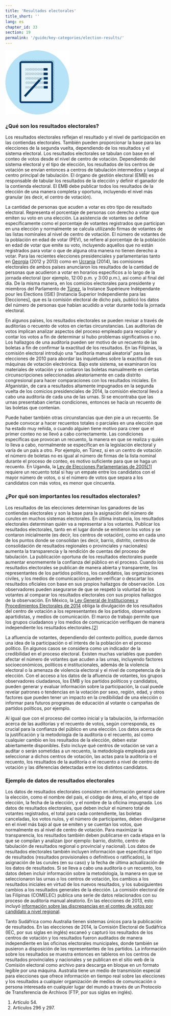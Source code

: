 ```yaml
---
title: 'Resultados electorales'
title_short: ''
lang: es
chapter_id: 33
section: 19
permalink: '/guide/key-categories/election-results/'
---
```


![Resultados electorales](/assets/images/inventory/categories/election-results-official-final.png)

### ¿Qué son los resultados electorales?

Los resultados electorales reflejan el resultado y el nivel de participación en las contiendas electorales. También pueden proporcionar la base para las elecciones de la segunda vuelta, dependiendo de los resultados y el sistema electoral. Los resultados electorales se tabulan con base en el conteo de votos desde el nivel de centro de votación. Dependiendo del sistema electoral y el tipo de elección, los resultados de los centros de votación se envían entonces a centros de tabulación intermedios y luego al centro principal de tabulación. El órgano de gestión electoral (EMB) es responsable de tabular los resultados de la elección y definir el ganador de la contienda electoral. El EMB debe publicar todos los resultados de la elección de una manera completa y oportuna, incluyendo el nivel más granular (es decir, el centro de votación).

La cantidad de personas que acuden a votar es otro tipo de resultado electoral. Representa el porcentaje de personas con derecho a votar que emiten su voto en una elección. La asistencia de votantes se define específicamente como el porcentaje de votantes registrados que participan en una elección y normalmente se calcula utilizando firmas de votantes de las listas nominales al nivel de centro de votación. El número de votantes de la población en edad de votar (PEV), se refiere al porcentaje de la población en edad de votar que emite su voto, incluyendo aquellos que no están registrados para votar o que de alguna otra manera no tienen derecho a votar. Para las recientes elecciones presidenciales y parlamentarias tanto en [Georgia](http://cesko02-01.itdc.ge/en/mediisatvis-4-ge/pres-relizebi-13-ge/informacia-kenchisyris-mimdinareobis-da-amomrchevelta-aqtivobis-shesaxeb-1200-st-is-mdgomareobit.page) (2012 y 2013) como en [Ucrania](http://www.cvk.gov.ua/pls/vp2014/WP063?pt00_t001f01=702&PT001F01=702) (2014), las comisiones electorales de ambos países anunciaron los resultados de la cantidad de personas que acudieron a votar en horarios específicos a lo largo de la jornada electoral (por ejemplo, 12:00 p.m. y 3:00 p.m.), así como al final del día. De la misma manera, en los comicios electorales para presidente y miembros del Parlamento de [Túnez](http://www.isie.tn/ar/communiques-ar/%D8%A7%D9%84%D8%B1%D8%A6%D8%A7%D8%B3%D9%8A%D8%A9-%D9%86%D8%B3%D8%A8%D8%A9-%D9%85%D8%B4%D8%A7%D8%B1%D9%83%D8%A9-%D8%A8%D9%84%D8%BA%D8%AA-53-7/), la Instance Supérieure Indépendante pour les Élections (ISIE) \[Instancia Superior Independiente para las Elecciones\], que es la comisión electoral de dicho país, publicó los datos del número de personas que habían acudido a votar durante toda la jornada electoral.

En algunos países, los resultados electorales se pueden revisar a través de auditorías o recuento de votos en ciertas circunstancias. Las auditorías de votos implican analizar aspectos del proceso empleado para recopilar y contar los votos a fin de determinar si hubo problemas significativos o no. Los hallazgos de una auditoría pueden ser motivo de un recuento de las boletas a fin de confirmar la exactitud de los resultados. En las Filipinas, la comisión electoral introdujo una “auditoría manual aleatoria” para las elecciones de 2010 para abordar las inquietudes sobre la exactitud de sus máquinas de votación electrónica. Bajo este sistema, se examinaron los materiales de votación y se contaron las boletas manualmente en ciertas circunscripciones seleccionadas aleatoriamente en cada distrito congresional para hacer comparaciones con los resultados iniciales. En Afganistán, de cara a resultados altamente impugnados en la segunda vuelta de los comicios presidenciales de 2014, la comisión electoral llevó a cabo una auditoría de cada una de las urnas. Si se encontraba que las urnas presentaban ciertas condiciones, entonces se hacía un recuento de las boletas que contenían.

Puede haber también otras circunstancias que den pie a un recuento. Se puede convocar a hacer recuentos totales o parciales en una elección que ha estado muy reñida, o cuando alguien tiene motivo para creer que el primer conteo no se llevó a cabo correctamente. Las condiciones específicas que provocan un recuento, la manera en que se realiza y quién lo lleva a cabo, normalmente se especifican en la legislación electoral y varía de un país a otro. Por ejemplo, en Túnez, si en un centro de votación el número de boletas no es igual al número de firmas de la lista nominal durante el proceso de conteo, es motivo suficiente para que se haga un recuento. En Uganda, la [Ley de Elecciones Parlamentarias de 2005](http://aceproject.org/ero-en/regions/africa/UG/uganda-parliamentary-elections-act-2005/)[\[1\]](#footnote-1) requiere un recuento total si hay un empate entre los candidatos con el mayor número de votos, o si el número de votos que separa a los candidatos con más votos, es menor que cincuenta.

### ¿Por qué son importantes los resultados electorales?

Los resultados de las elecciones determinan los ganadores de las contiendas electorales y son la base para la asignación del número de curules en muchos sistemas electorales. En última instancia, los resultados electorales determinan quién va a representar a los votantes. Publicar los resultados electorales, tanto en el lugar donde se emitieron los votos y se contaron inicialmente (es decir, los centros de votación), como en cada uno de los puntos donde se consolidan (es decir, barrio, distrito, centros de consolidación de resultados regionales o provinciales y nacionales) aumenta la transparencia y la rendición de cuentas del proceso de tabulación. La publicación oportuna de los resultados electorales puede aumentar enormemente la confianza del público en el proceso. Cuando los resultados electorales se publican de manera abierta y transparente, los representantes de los partidos políticos, los candidatos, las organizaciones civiles, y los medios de comunicación pueden verificar o descartar los resultados oficiales con base en sus propios hallazgos de observación. Los observadores pueden asegurarse de que se respetó la voluntad de los votantes al comparar los resultados electorales con sus propios hallazgos de la observación. En México, la [Ley General de Instituciones y Procedimientos Electorales de 2014](http://www.diputados.gob.mx/LeyesBiblio/pdf/LGIPE_100914.pdf) obliga la divulgación de los resultados del centro de votación a los representantes de los partidos, observadores apartidistas, y medios de comunicación. El marco de trabajo permite que los grupos ciudadanos y los medios de comunicación verifiquen de manera independiente los resultados electorales.[\[2\]](#footnote-2)

La afluencia de votantes, dependiendo del contexto político, puede darnos una idea de la participación o el interés de la población en el proceso político. En algunos casos se considera como un indicador de la credibilidad en el proceso electoral. Existen muchas variables que pueden afectar el número de votantes que acuden a las urnas, incluyendo factores socioeconómicos, políticos e institucionales, además de la violencia electoral o la amenaza de violencia electoral y el nivel de competencia de la elección. Con el acceso a los datos de la afluencia de votantes, los grupos observadores ciudadanos, los EMB y los partidos políticos y candidatos, pueden generar y evaluar información sobre la participación, la cual puede revelar patrones o tendencias en la votación por sexo, región, edad, y otros factores que pueden tener un impacto en la credibilidad de una elección o informar para futuros programas de educación al votante o campañas de partidos políticos, por ejemplo.

Al igual que con el proceso del conteo inicial y la tabulación, la información acerca de las auditorías y el recuento de votos, según corresponda, es crucial para la confianza del público en una elección. Los datos acerca de la justificación y la metodología de la auditoría o el recuento, así como cualquier cambio en los resultados de la elección, deben estar abiertamente disponibles. Esto incluye qué centros de votación se van a auditar o serán sometidas a un recuento, la metodología empleada para seleccionar a dichos centros de votación, las actas para la auditoría o el recuento, los resultados de la auditoría o el recuento a nivel de centro de votación y las diferencias detectadas entre los distintos candidatos.

### Ejemplo de datos de resultados electorales

Los datos de resultados electorales consisten en información general sobre la elección, como el nombre del país, el código de área, el año, el tipo de elección, la fecha de la elección, y el nombre de la oficina impugnada. Los datos de resultados electorales, que deben incluir el número total de votantes registrados, el total para cada contendiente, las boletas canceladas, los votos nulos, y el número de participantes, deben divulgarse en el nivel más bajo al que se emiten y se cuentan los votos, que normalmente es al nivel de centro de votación. Para maximizar la transparencia, los resultados también deben publicarse en cada etapa en la que se compilan y analizan (por ejemplo: barrio, distrito, centro de tabulación de resultados regional o provincial y nacional). Los datos de resultados electorales también incluyen información que especifica el tipo de resultados (resultados provisionales o definitivos o ratificados), la asignación de las curules (en su caso) y la fecha de última actualización de los datos de resultados. Si se lleva a cabo una auditoría o un recuento, los datos deben incluir información sobre la metodología, la manera en que se seleccionaron las urnas o los centros de votación, los cambios a los resultados iniciales en virtud de los nuevos resultados, y los subsiguientes cambios a los resultados generales de la elección. La comisión electoral de las Filipinas (COMELEC) publica una serie de datos relacionados con su proceso de auditoría manual aleatorio. En las elecciones de 2013, esto incluyó [información sobre las discrepancias en el conteo de votos por candidato a nivel regional](http://www.comelec.gov.ph/?r=Archives/RegularElections/2013NLE/RandomManualAudit/RandomManualAuditReport2013/RMAVarianceSummReport).

Tanto Sudáfrica como Australia tienen sistemas únicos para la publicación de resultados. En las elecciones de 2014, la Comisión Electoral de Sudáfrica (IEC, por sus siglas en inglés) escaneó y capturó los resultados de los centros de votación y los resultados fueron auditados de manera independiente en las oficinas electorales municipales, donde también se pusieron a disposición de los representantes de los partidos. La información sobre los resultados se muestra entonces en tableros en los centros de resultados provinciales y nacionales y se publican en el sitio web de la Comisión electoral como archivo para descarga en bloque en un formato legible por una máquina. Australia tiene un medio de transmisión especial para elecciones que ofrece información en tiempo real sobre las elecciones y los resultados a cualquier organización de medios de comunicación o persona interesada en cualquier lugar del mundo a través de un Protocolo de Transferencia de Archivos (FTP, por sus siglas en inglés).

1.  [](#reference-1)Artículo 54.
2.  [](#reference-2)Artículos 296 y 297.
